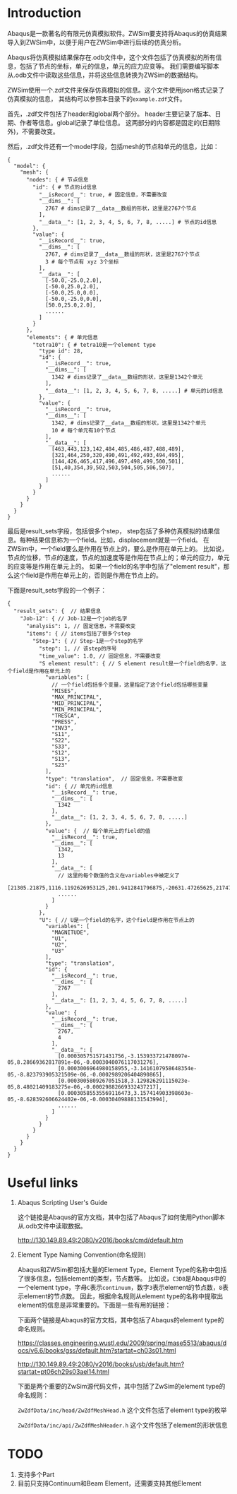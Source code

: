 # Introduction
Abaqus是一款著名的有限元仿真模拟软件。ZWSim要支持将Abaqus的仿真结果导入到ZWSim中，以便于用户在ZWSim中进行后续的仿真分析。

Abaqus将仿真模拟结果保存在.odb文件中，这个文件包括了仿真模拟的所有信息，包括了节点的坐标，单元的信息，单元的应力应变等。
我们需要编写脚本从.odb文件中读取这些信息，并将这些信息转换为ZWSim的数据结构。

ZWSim使用一个.zdf文件来保存仿真模拟的信息。这个文件使用json格式记录了仿真模拟的信息，
其结构可以参照本目录下的`example.zdf`文件。

首先，.zdf文件包括了header和global两个部分。 header主要记录了版本、日期、作者等信息。global记录了单位信息。
这两部分的内容都是固定的(日期除外)，不需要改变。

然后，.zdf文件还有一个model字段，包括mesh的节点和单元的信息，比如：
```
{
  "model": {
    "mesh": {
      "nodes": { # 节点信息
        "id": { # 节点的id信息
          "__isRecord__": true, # 固定信息，不需要改变
          "__dims__": [
            2767 # dims记录了__data__数组的形状，这里是2767个节点
          ],
          "__data__": [1, 2, 3, 4, 5, 6, 7, 8, .....] # 节点的id信息
        },
        "value": {
          "__isRecord__": true,
          "__dims__": [
            2767, # dims记录了__data__数组的形状，这里是2767个节点
            3 # 每个节点有 xyz 3个坐标
          ],
          "__data__": [
            [-50.0,-25.0,2.0],
            [-50.0,25.0,2.0],
            [-50.0,25.0,0.0],
            [-50.0,-25.0,0.0],
            [50.0,25.0,2.0], 
            ......
          ]
        }
      },
      "elements": { # 单元信息
        "tetra10": { # tetra10是一个element type
          "type id": 28,
          "id": {
            "__isRecord__": true,
            "__dims__": [
              1342 # dims记录了__data__数组的形状，这里是1342个单元
            ],
            "__data__": [1, 2, 3, 4, 5, 6, 7, 8, .....] # 单元的id信息
          },
          "value": {
            "__isRecord__": true,
            "__dims__": [
              1342, # dims记录了__data__数组的形状，这里是1342个单元
              10 # 每个单元有10个节点
            ],
            "__data__": [
              [463,443,123,142,484,485,486,487,488,489],
              [321,464,250,320,490,491,492,493,494,495],
              [144,426,465,417,496,497,498,499,500,501],
              [51,40,354,39,502,503,504,505,506,507],
              ......
            ]
          }
        }
      }
    }
  }
}
```

最后是result_sets字段，包括很多个step， step包括了多种仿真模拟的结果信息。每种结果信息称为一个field。比如，displacement就是一个field。
在ZWSim中，一个field要么是作用在节点上的，要么是作用在单元上的。
比如说，节点的位移，节点的速度，节点的加速度等是作用在节点上的；单元的应力，单元的应变等是作用在单元上的。
如果一个field的名字中包括了"element result"，那么这个field是作用在单元上的，否则是作用在节点上的。

下面是result_sets字段的一个例子：
```
{
  "result_sets": {  // 结果信息
    "Job-12": { // Job-12是一个job的名字
      "analysis": 1, // 固定信息，不需要改变
      "items": { // items包括了很多个step
        "Step-1": { // Step-1是一个step的名字
          "step": 1, // 该step的序号
          "time_value": 1.0, // 固定信息，不需要改变
          "S element result": { // S element result是一个field的名字，这个field是作用在单元上的
            "variables": [
              // 一个field包括多个变量，这里指定了这个field包括哪些变量
              "MISES",
              "MAX_PRINCIPAL",
              "MID_PRINCIPAL",
              "MIN_PRINCIPAL",
              "TRESCA",
              "PRESS",
              "INV3",
              "S11",
              "S22",
              "S33",
              "S12",
              "S13",
              "S23"
            ],
            "type": "translation",  // 固定信息，不需要改变
            "id": { // 单元的id信息
              "__isRecord__": true,
              "__dims__": [
                1342
              ],
              "__data__": [1, 2, 3, 4, 5, 6, 7, 8, .....]
            },
            "value": {  // 每个单元上的field的值
              "__isRecord__": true,
              "__dims__": [
                1342,
                13
              ],
              "__data__": [
                // 这里的每个数值的含义在variables中被定义了
                [21305.21875,1116.1192626953125,201.9412841796875,-20631.47265625,21747.591796875,6437.80419921875,-21261.021484375,-19633.08203125,1111.441650390625,-791.772705078125,286.02362060546875,4441.7373046875,-34.70952606201172],
                ......
              ]
            }
          },
          "U": { // U是一个field的名字，这个field是作用在节点上的
            "variables": [
              "MAGNITUDE",
              "U1",
              "U2",
              "U3"
            ],
            "type": "translation",
            "id": {
              "__isRecord__": true,
              "__dims__": [
                2767
              ],
              "__data__": [1, 2, 3, 4, 5, 6, 7, 8, .....]
            },
            "value": {
              "__isRecord__": true,
              "__dims__": [
                2767,
                4
              ],
              "__data__": [
                [0.000305751571431756,-3.153933721478097e-05,8.28669362817891e-06,-0.0003040076117031276],
                [0.0003006964980158955,-3.1416107958648354e-05,-8.823793905321509e-06,-0.0002989206404890865],
                [0.0003005809267051518,3.129826291115023e-05,8.48021409183275e-06,-0.00029882669332437217],
                [0.00030585535569116473,3.157414903398603e-05,-8.628392606624402e-06,-0.00030409888131543994],
                ......
              ]
            }
          }
        }
      }
    }
  }
}
```

# Useful links
1. Abaqus Scripting User's Guide

    这个链接是Abaqus的官方文档，其中包括了Abaqus了如何使用Python脚本从.odb文件中读取数据。
    
    http://130.149.89.49:2080/v2016/books/cmd/default.htm

2. Element Type Naming Convention(命名规则)
    
    Abaqus和ZWSim都包括大量的Element Type。Element Type的名称中包括了很多信息，包括element的类型，节点数等。
    比如说，`C3D8`是Abaqus中的一个element type，字母`C`表示`continuum`，数字`3`表示element的节点数，`8`表示element的节点数。
    因此，根据命名规则从element type的名称中提取出element的信息是非常重要的。下面是一些有用的链接：
    
    下面两个链接是Abaqus的官方文档，其中包括了Abaqus的element type的命名规则。
    
    https://classes.engineering.wustl.edu/2009/spring/mase5513/abaqus/docs/v6.6/books/gss/default.htm?startat=ch03s01.html
    
    http://130.149.89.49:2080/v2016/books/usb/default.htm?startat=pt06ch29s03ael14.html
    
    下面是两个重要的ZwSim源代码文件，其中包括了ZwSim的element type的命名规则：
    
    `ZwZdfData/inc/head/ZwZdfMeshHead.h`
    这个文件包括了element type的枚举    

    `ZwZdfData/inc/api/ZwZdfMeshHeader.h`
    这个文件包括了element的形状信息

# TODO
1. 支持多个Part
2. 目前只支持Continuum和Beam Element，还需要支持其他Element

